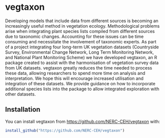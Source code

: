 
<!-- README.md is generated from README.Rmd. Please edit that file -->

# vegtaxon

<!-- badges: start -->

<!-- badges: end -->

Developing models that include data from different sources is becoming
an increasingly useful method in vegetation ecology. Methodological
problems arise when integrating plant species lists compiled from
different sources due to taxonomic changes. Accounting for these issues
can be time consuming and necessitate the involvement of taxonomic
experts. As part of a project integrating four long-term UK vegetation
datasets (Countryside Survey, Environmental Change Network, Long Term
Monitoring Network, and National Plant Monitoring Scheme) we have
developed vegtaxon, an R package created to assist with the
harmonisation of vegetation survey data from UK datasets. vegtaxon
greatly reduces the time needed to process these data, allowing
researchers to spend more time on analysis and interpretation. We hope
this will encourage increased utilisation and integration of these
datasets. We provide guidance on how to incorporate additional species
lists into the package to allow integrated exploration with other
datasets.

## Installation

You can install vegtaxon from <https://github.com/NERC-CEH/vegtaxon>
with:

``` r
install_github("https://github.com/NERC-CEH/vegtaxon")
```

